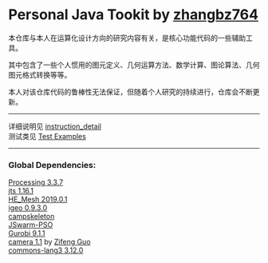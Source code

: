 # Personal Java Tookit by [zhangbz764](https://github.com/zhangbz764)

本仓库与本人在运算化设计方向的研究内容有关，是核心功能代码的一些辅助工具。

其中包含了一些个人惯用的图元定义、几何运算方法、数学计算、图论算法、几何图元格式转换等等。

本人对该仓库代码的鲁棒性无法保证，但随着个人研究的持续进行，仓库会不断更新。

---

详细说明见 [instruction_detail](https://github.com/Agent14zbz/ZTools/blob/main/instruction_detail.md "instruction_detail.md")  
测试类见 [Test Examples ](https://github.com/Agent14zbz/ZTools/tree/main/src/test "test ")

---

### Global Dependencies:

[Processing 3.3.7](https://processing.org/ "Processing")  
[jts 1.16.1](https://github.com/locationtech/jts "jts")  
[HE_Mesh 2019.0.1](https://github.com/wblut/HE_Mesh "HE_Mesh")  
[igeo 0.9.3.0](http://igeo.jp/ "igeo")  
[campskeleton](https://github.com/twak/campskeleton "campskeleton")  
[JSwarm-PSO](http://jswarm-pso.sourceforge.net/ "JSwarm-PSO")  
[Gurobi 9.1.1](https://www.gurobi.com/ "Gurobi")  
[camera 1.1](https://github.com/archialgo/camera) by [Zifeng Guo](https://github.com/guozifeng91)  
[commons-lang3 3.12.0](https://mvnrepository.com/artifact/org.apache.commons/commons-lang3 "commons-lang3")
